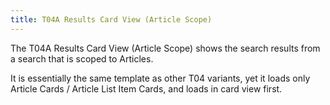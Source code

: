 ```yaml
---
title: T04A Results Card View (Article Scope)
---
```


The T04A Results Card View (Article Scope) shows the search results from a search that is scoped to Articles. 

It is essentially the same template as other T04 variants, yet it loads only Article Cards / Article List Item Cards, and loads in card view first. 

